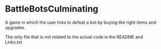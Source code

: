 # BattleBotsCulminating
A game in which the user tries to defeat a bot by buying the right items and upgrades.

The only file that is not related to the actual code is the README and Links.txt


